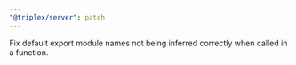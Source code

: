 ```yaml
---
"@triplex/server": patch
---
```


Fix default export module names not being inferred correctly when called in a
function.
